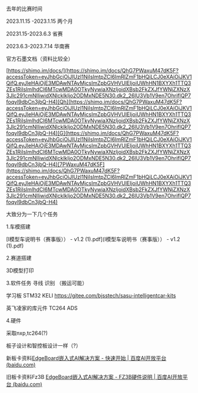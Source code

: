 去年的比赛时间

2023.11.15 -2023.1.15 两个月

20231.15-2023.6.3 省赛

2023.6.3-2023.7.14 华南赛



官方石墨文档（资料比较全）

[https://shimo.im/docs/](https://shimo.im/docs/QhG7PWaxuM47dK5F?accessToken=eyJhbGciOiJIUzI1NiIsImtpZCI6ImRlZmF1bHQiLCJ0eXAiOiJKV1QifQ.eyJleHAiOjE3MDAwNTAyMjcsImZpbGVHVUlEIjoiUWhHN1BXYXh1TTQ3ZEs1RiIsImlhdCI6MTcwMDA0OTkyNywiaXNzIjoidXBsb2FkZXJfYWNjZXNzX3Jlc291cmNlIiwidXNlcklkIjo2ODMxNDE5N30.dk2_26IU3Vb1V9en7OhriflQP7foqyl9dbCn3jbQ-H4)[Qh](https://shimo.im/docs/QhG7PWaxuM47dK5F?accessToken=eyJhbGciOiJIUzI1NiIsImtpZCI6ImRlZmF1bHQiLCJ0eXAiOiJKV1QifQ.eyJleHAiOjE3MDAwNTAyMjcsImZpbGVHVUlEIjoiUWhHN1BXYXh1TTQ3ZEs1RiIsImlhdCI6MTcwMDA0OTkyNywiaXNzIjoidXBsb2FkZXJfYWNjZXNzX3Jlc291cmNlIiwidXNlcklkIjo2ODMxNDE5N30.dk2_26IU3Vb1V9en7OhriflQP7foqyl9dbCn3jbQ-H4)[G](https://shimo.im/docs/QhG7PWaxuM47dK5F?accessToken=eyJhbGciOiJIUzI1NiIsImtpZCI6ImRlZmF1bHQiLCJ0eXAiOiJKV1QifQ.eyJleHAiOjE3MDAwNTAyMjcsImZpbGVHVUlEIjoiUWhHN1BXYXh1TTQ3ZEs1RiIsImlhdCI6MTcwMDA0OTkyNywiaXNzIjoidXBsb2FkZXJfYWNjZXNzX3Jlc291cmNlIiwidXNlcklkIjo2ODMxNDE5N30.dk2_26IU3Vb1V9en7OhriflQP7foqyl9dbCn3jbQ-H4)[7PWaxuM47dK5F](https://shimo.im/docs/QhG7PWaxuM47dK5F?accessToken=eyJhbGciOiJIUzI1NiIsImtpZCI6ImRlZmF1bHQiLCJ0eXAiOiJKV1QifQ.eyJleHAiOjE3MDAwNTAyMjcsImZpbGVHVUlEIjoiUWhHN1BXYXh1TTQ3ZEs1RiIsImlhdCI6MTcwMDA0OTkyNywiaXNzIjoidXBsb2FkZXJfYWNjZXNzX3Jlc291cmNlIiwidXNlcklkIjo2ODMxNDE5N30.dk2_26IU3Vb1V9en7OhriflQP7foqyl9dbCn3jbQ-H4)



大致分为一下几个任务

1.车模搭建

 [I模型车说明书（赛事版）） - v1.2 (1).pdf](I模型车说明书（赛事版）） - v1.2 (1).pdf) 



2.赛道搭建

3D模型打印 



3.软件任务 寻线 识别 （搬运可能）

学习板 STM32 KELI https://gitee.com/bjsstech/sasu-intelligentcar-kits

英飞凌家的库元件  TC264 ADS 



4.硬件

采取nxp,tc264(?)

板子设计和智控板设计一样（?）



新板卡资料[EdgeBoard嵌入式AI解决方案 - 快速开始 | 百度AI开放平台 (baidu.com)](https://ai.baidu.com/ai-doc/HWCE/slfhzn01j?accessToken=eyJhbGciOiJIUzI1NiIsImtpZCI6ImRlZmF1bHQiLCJ0eXAiOiJKV1QifQ.eyJleHAiOjE3MDAwNDk2MTIsImZpbGVHVUlEIjoiUWhHN1BXYXh1TTQ3ZEs1RiIsImlhdCI6MTcwMDA0OTMxMiwiaXNzIjoidXBsb2FkZXJfYWNjZXNzX3Jlc291cmNlIiwidXNlcklkIjo2ODMxNDE5N30.F0PlfN3RaYewA_W05nxe2DtJfs1Ml2Jmkd8U-oev4yo)

旧板卡资料Fz3B [EdgeBoard嵌入式AI解决方案 - FZ3B硬件说明 | 百度AI开放平台 (baidu.com)](https://ai.baidu.com/ai-doc/HWCE/nkq9b5ncu)